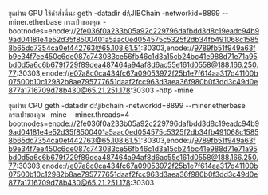 ขุดผ่าน GPU ใช้คำสั่งนี่นะ
geth -datadir d:\JIBChain -networkid=8899 --miner.etherbase กระเป๋าของคุณ -bootnodes=enode://2fe036f0a233b05a92c229796dafbdd3d8c19eadc94b99ad04181e4e52d35f8500401a5aac0ed054575c5325f2db34fb491068c15858b65dd7354ca0ef442763@65.108.61.51:30303,enode://9789fb51f949a63fb9e34f7ee450c6de087c743083ce56fb46c1d3a15cb24bc41e988d71e71a95bd0d5a6c6b679f729f89dea487464a94af8d6ac55e161d0558@188.166.250.77:30303,enode://e07a8c0ca434fc67a09053972f25b1e7f614aa317d41100b07500b10c12982b8ae795777651daaf2fcc963d3aea36f980b0f3dd3c49d0e877a1716709d78b430@65.21.251.178:30303 -http -mine

ขุดผ่าน CPU
geth -datadir d:\jibchain -networkid=8899 --miner.etherbase กระเป๋าของคุณ -mine --miner.threads=4 -bootnodes=enode://2fe036f0a233b05a92c229796dafbdd3d8c19eadc94b99ad04181e4e52d35f8500401a5aac0ed054575c5325f2db34fb491068c15858b65dd7354ca0ef442763@65.108.61.51:30303,enode://9789fb51f949a63fb9e34f7ee450c6de087c743083ce56fb46c1d3a15cb24bc41e988d71e71a95bd0d5a6c6b679f729f89dea487464a94af8d6ac55e161d0558@188.166.250.77:30303,enode://e07a8c0ca434fc67a09053972f25b1e7f614aa317d41100b07500b10c12982b8ae795777651daaf2fcc963d3aea36f980b0f3dd3c49d0e877a1716709d78b430@65.21.251.178:30303
